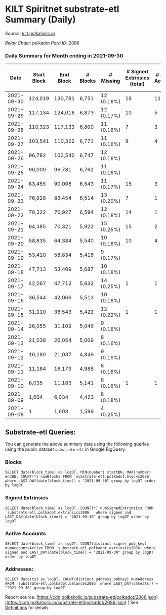 # KILT Spiritnet substrate-etl Summary (Daily)

_Source_: [kilt.polkaholic.io](https://kilt.polkaholic.io)

*Relay Chain*: polkadot
*Para ID*: 2086



### Daily Summary for Month ending in 2021-09-30


| Date | Start Block | End Block | # Blocks | # Missing | # Signed Extrinsics (total) | # Active Accounts | # Addresses with Balances | # Events | # Transfers | # XCM Transfers In | # XCM Transfers Out |
| ---- | ----------- | --------- | -------- | --------- | --------------------------- | ----------------- | ------------------------- | -------- | ----------- | ------------------ | ------------------- |
| 2021-09-30 | 124,019 | 130,781 | 6,751 | 12 (0.18%) | 16 | 11 |  | 23,811 | 1 ($940,959.00) |   |   |
| 2021-09-29 | 117,134 | 124,018 | 6,873 | 12 (0.17%) | 10 | 5 |  | 22,437 |   |   |   |
| 2021-09-28 | 110,323 | 117,133 | 6,800 | 11 (0.16%) | 7 | 3 |  | 20,823 |   |   |   |
| 2021-09-27 | 103,541 | 110,322 | 6,771 | 11 (0.16%) | 9 | 4 |  | 20,838 | 6 ($2,194,946.83) |   |   |
| 2021-09-26 | 96,782 | 103,540 | 6,747 | 12 (0.18%) |  |  |  | 20,652 |   |   |   |
| 2021-09-25 | 90,009 | 96,781 | 6,762 | 11 (0.16%) |  |  |  | 20,717 |   |   |   |
| 2021-09-24 | 83,455 | 90,008 | 6,543 | 11 (0.17%) | 15 | 3 |  | 20,013 | 5 ($27,722,232.95) |   |   |
| 2021-09-23 | 76,928 | 83,454 | 6,514 | 13 (0.20%) | 7 | 1 |  | 19,620 |   |   |   |
| 2021-09-22 | 70,322 | 76,927 | 6,594 | 12 (0.18%) | 14 | 1 |  | 20,223 |   |   |   |
| 2021-09-21 | 64,385 | 70,321 | 5,922 | 15 (0.25%) | 15 | 2 |  | 18,084 |   |   |   |
| 2021-09-20 | 58,835 | 64,384 | 5,540 | 10 (0.18%) | 10 | 4 |  | 16,651 | 2 ($2,456,072.36) |   |   |
| 2021-09-19 | 53,410 | 58,834 | 5,416 | 9 (0.17%) |  |  |  | 16,248 |   |   |   |
| 2021-09-18 | 47,713 | 53,409 | 5,687 | 10 (0.18%) |  |  |  | 17,061 |   |   |   |
| 2021-09-17 | 42,067 | 47,712 | 5,632 | 14 (0.25%) | 1 | 1 |  | 16,898 |   |   |   |
| 2021-09-16 | 36,544 | 42,066 | 5,513 | 10 (0.18%) |  |  |  | 16,539 |   |   |   |
| 2021-09-15 | 31,110 | 36,543 | 5,422 | 12 (0.22%) | 1 | 1 |  | 16,268 |   |   |   |
| 2021-09-14 | 26,055 | 31,109 | 5,046 | 9 (0.18%) |  |  |  | 15,138 |   |   |   |
| 2021-09-13 | 21,038 | 26,054 | 5,009 | 8 (0.16%) |  |  |  | 15,027 |   |   |   |
| 2021-09-12 | 16,180 | 21,037 | 4,849 | 9 (0.19%) |  |  |  | 14,547 |   |   |   |
| 2021-09-11 | 11,184 | 16,179 | 4,988 | 8 (0.16%) |  |  |  | 14,964 |   |   |   |
| 2021-09-10 | 6,035 | 11,183 | 5,141 | 8 (0.16%) | 1 | 1 |  | 15,424 |   |   |   |
| 2021-09-09 | 1,604 | 6,034 | 4,423 | 8 (0.18%) |  |  |  | 13,269 |   |   |   |
| 2021-09-08 | 1 | 1,603 | 1,599 | 4 (0.25%) |  |  |  | 4,797 |   |   |   |

## Substrate-etl Queries:
You can generate the above summary data using the following queries using the public dataset `substrate-etl` in Google BigQuery:


### Blocks
```
SELECT date(block_time) as logDT, MIN(number) startBN, MAX(number) endBN, COUNT(*) numBlocks FROM `substrate-etl.polkadot.blocks2086`  where LAST_DAY(date(block_time)) = "2021-09-30" group by logDT order by logDT
```


### Signed Extrinsics
```
SELECT date(block_time) as logDT, COUNT(*) numSignedExtrinsics FROM `substrate-etl.polkadot.extrinsics2086`  where signed and LAST_DAY(date(block_time)) = "2021-09-30" group by logDT order by logDT
```


### Active Accounts
```
SELECT date(block_time) as logDT, COUNT(distinct signer_pub_key) numAccountsActive FROM `substrate-etl.polkadot.extrinsics2086` where signed and LAST_DAY(date(block_time)) = "2021-09-30" group by logDT order by logDT
```


### Addresses:
```
SELECT date(ts) as logDT, COUNT(distinct address_pubkey) numAddress FROM `substrate-etl.polkadot.balances2086` where LAST_DAY(date(ts)) = "2021-09-30" group by logDT
```



Report source: [https://cdn.polkaholic.io/substrate-etl/polkadot/2086.json](https://cdn.polkaholic.io/substrate-etl/polkadot/2086.json) | See [Definitions](/DEFINITIONS.md) for details
